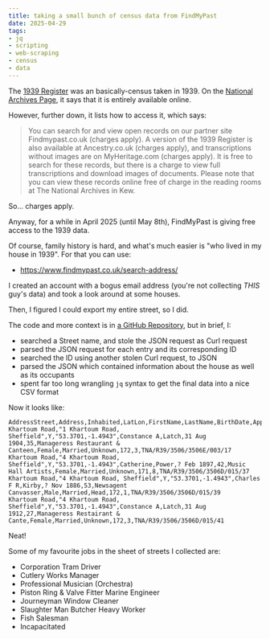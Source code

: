 ```yaml
---
title: taking a small bunch of census data from FindMyPast
date: 2025-04-29
tags:
- jq
- scripting
- web-scraping
- census
- data
---
```

The [1939 Register](https://www.nationalarchives.gov.uk/help-with-your-research/research-guides/1939-register/) was an basically-census taken in 1939. On the [National Archives Page](https://www.nationalarchives.gov.uk/help-with-your-research/research-guides/1939-register/), it says that it is entirely available online.

However, further down, it lists how to access it, which says:

> You can search for and view open records on our partner site Findmypast.co.uk (charges apply). A version of the 1939 Register is also available at Ancestry.co.uk (charges apply), and transcriptions without images are on MyHeritage.com (charges apply). It is free to search for these records, but there is a charge to view full transcriptions and download images of documents. Please note that you can view these records online free of charge in the reading rooms at The National Archives in Kew.

So… charges apply.

Anyway, for a while in April 2025 (until May 8th), FindMyPast is giving free access to the 1939 data.

Of course, family history is hard, and what's much easier is "who lived in my house in 1939". For that you can use:

- <https://www.findmypast.co.uk/search-address/>

I created an account with a bogus email address (you're not collecting *THIS* guy's data) and took a look around at some houses.

Then, I figured I could export my entire street, so I did.

The code and more context is in [a GitHub Repository](https://github.com/alifeee/census-data-parsing-1939), but in brief, I:

- searched a Street name, and stole the JSON request as Curl request
- parsed the JSON request for each entry and its corresponding ID
- searched the ID using another stolen Curl request, to JSON
- parsed the JSON which contained information about the house as well as its occupants
- spent far too long wrangling `jq` syntax to get the final data into a nice CSV format

Now it looks like:

```csv
AddressStreet,Address,Inhabited,LatLon,FirstName,LastName,BirthDate,ApproxAge,OccupationText,Gender,MaritalStatus,Relationship,Schedule,ScheduleSubNumber,Id
Khartoum Road,"1 Khartoum Road, Sheffield",Y,"53.3701,-1.4943",Constance A,Latch,31 Aug 1904,35,Manageress Restaurant & Canteen,Female,Married,Unknown,172,3,TNA/R39/3506/3506E/003/17
Khartoum Road,"4 Khartoum Road, Sheffield",Y,"53.3701,-1.4943",Catherine,Power,? Feb 1897,42,Music Hall Artists,Female,Married,Unknown,171,8,TNA/R39/3506/3506D/015/37
Khartoum Road,"4 Khartoum Road, Sheffield",Y,"53.3701,-1.4943",Charles F R,Kirby,? Nov 1886,53,Newsagent Canvasser,Male,Married,Head,172,1,TNA/R39/3506/3506D/015/39
Khartoum Road,"4 Khartoum Road, Sheffield",Y,"53.3701,-1.4943",Constance A,Latch,31 Aug 1912,27,Manageress Restairant & Cante,Female,Married,Unknown,172,3,TNA/R39/3506/3506D/015/41
```

Neat!

Some of my favourite jobs in the sheet of streets I collected are:

- Corporation Tram Driver
- Cutlery Works Manager
- Professional Musician (Orchestra)
- Piston Ring & Valve Fitter Marine Engineer
- Journeyman Window Cleaner
- Slaughter Man Butcher Heavy Worker
- Fish Salesman
- Incapacitated
